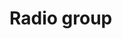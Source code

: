 <EuiPageHeader>
  <EuiPageHeaderSection>
    <EuiTitle @size="l">
      <h1>
        Radio group
      </h1>
    </EuiTitle>
  </EuiPageHeaderSection>
</EuiPageHeader>